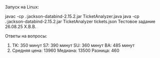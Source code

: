 Запуск на Linux: 

javac -cp .:jackson-databind-2.15.2.jar TicketAnalyzer.java
java -cp .:jackson-databind-2.15.2.jar TicketAnalyzer tickets.json
Тестовое задание 26.08.25 Х.В.В.

Ответы на вопросы:
1) TK: 350 минут
S7: 390 минут
SU: 360 минут
BA: 485 минут
2) Средняя цена: 13960
Медиана: 13500
Разница: 460
